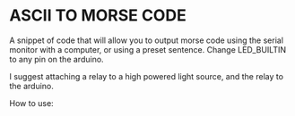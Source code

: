 # ASCII TO MORSE CODE
A snippet of code that will allow you to output morse code using the serial monitor with a computer, or using a preset sentence.
Change LED_BUILTIN to any pin on the arduino.

I suggest attaching a relay to a high powered light source, and the relay to the arduino.

How to use:
  
